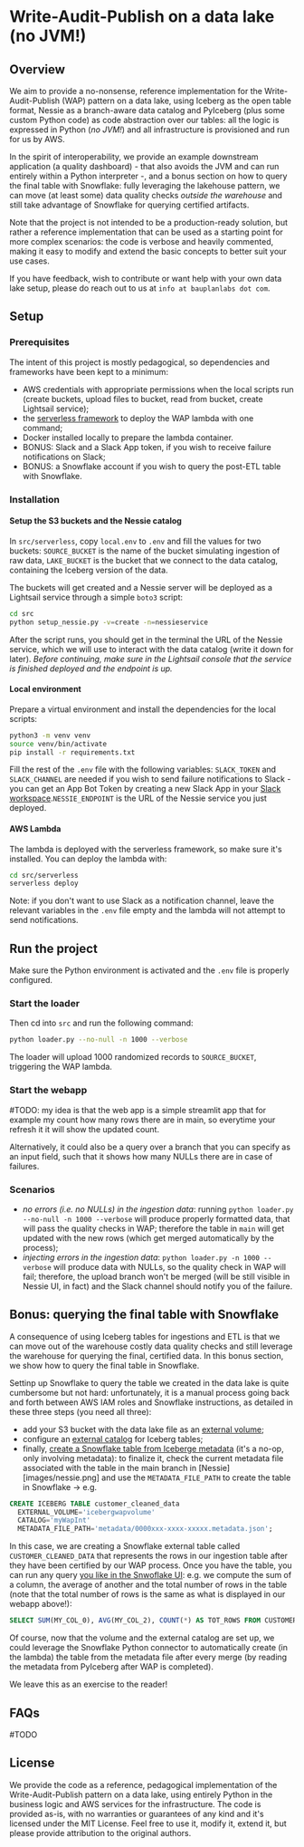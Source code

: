# Write-Audit-Publish on a data lake (no JVM!)

## Overview

We aim to provide a no-nonsense, reference implementation for the Write-Audit-Publish (WAP) pattern on a data lake, using Iceberg as the open table format, Nessie as a branch-aware data catalog and PyIceberg (plus some custom Python code) as code abstraction over our tables: all the logic is expressed in Python (_no JVM!_) and all infrastructure is provisioned and run for us by AWS.

In the spirit of interoperability, we provide an example downstream application (a quality dashboard) - that also avoids the JVM and can run entirely within a Python interpreter -, and a bonus section on how to query the final table with Snowflake: fully leveraging the lakehouse pattern, we can move (at least some) data quality checks _outside the warehouse_ and still take advantage of Snowflake for querying certified artifacts.

Note that the project is not intended to be a production-ready solution, but rather a reference implementation that can be used as a starting point for more complex scenarios: the code is verbose and heavily commented, making it easy to modify and extend the basic concepts to better suit your use cases.

If you have feedback, wish to contribute or want help with your own data lake setup, please do reach out to us at `info at bauplanlabs dot com`. 

## Setup

### Prerequisites

The intent of this project is mostly pedagogical, so dependencies and frameworks have been
kept to a minimum:

* AWS credentials with appropriate permissions when the local scripts run (create buckets, upload files to bucket, read from bucket, create Lightsail service);
* the [serverless framework](https://www.serverless.com/framework/) to deploy the WAP lambda with one command;
* Docker installed locally to prepare the lambda container.
* BONUS: Slack and a Slack App token, if you wish to receive failure notifications on Slack; 
* BONUS: a Snowflake account if you wish to query the post-ETL table with Snowflake.

### Installation

#### Setup the S3 buckets and the Nessie catalog

In `src/serverless`, copy `local.env` to `.env` and fill the values for two buckets: `SOURCE_BUCKET` is the name of the bucket simulating ingestion of raw data, `LAKE_BUCKET` is the bucket that we connect to the data catalog, containing the Iceberg version of the data. 

The buckets will get created and a Nessie server will be deployed as a Lightsail service through a simple `boto3` script:

```bash
cd src
python setup_nessie.py -v=create -n=nessieservice
```

After the script runs, you should get in the terminal the URL of the Nessie service, which we will use to interact with the data catalog (write it down for later). _Before continuing, make sure in the Lightsail console that the service is finished deployed and the endpoint is up._

#### Local environment

Prepare a virtual environment and install the dependencies for the local scripts:

```bash
python3 -m venv venv
source venv/bin/activate
pip install -r requirements.txt
```

Fill the rest of the `.env` file with the following variables: `SLACK_TOKEN` and `SLACK_CHANNEL` are needed if you wish to send failure notifications to Slack - you can get an App Bot Token by creating a new Slack App in your [Slack workspace](https://api.slack.com/tutorials/tracks/getting-a-token).`NESSIE_ENDPOINT` is the URL of the Nessie service you just deployed.

#### AWS Lambda

The lambda is deployed with the serverless framework, so make sure it's installed. You can deploy the lambda with:

```bash
cd src/serverless
serverless deploy
```

Note: if you don't want to use Slack as a notification channel, leave the relevant variables in the `.env` file empty and the lambda will not attempt to send notifications.

## Run the project

Make sure the Python environment is activated and the `.env` file is properly configured.

### Start the loader

Then cd into `src` and run the following command:

```bash
python loader.py --no-null -n 1000 --verbose
```

The loader will upload 1000 randomized records to `SOURCE_BUCKET`, triggering the WAP lambda.

### Start the webapp

#TODO: my idea is that the web app is a simple streamlit app that for example my count how many rows there are in main, so everytime your refresh it it will show the updated count.

Alternatively, it could also be a query over a branch that you can specify as an input field, such that it shows how many NULLs there are in case of failures.

### Scenarios

* _no errors (i.e. no NULLs) in the ingestion data_: running `python loader.py --no-null -n 1000 --verbose` will produce properly formatted data, that will pass the quality checks in WAP; therefore the table in `main` will get updated with the new rows (which get merged automatically by the process);
* _injecting errors in the ingestion data_: `python loader.py -n 1000 --verbose` will produce data with NULLs, so the quality check in WAP will fail; therefore, the upload branch won't be merged (will be still visible in Nessie UI, in fact) and the Slack channel should notify you of the failure.

## Bonus: querying the final table with Snowflake

A consequence of using Iceberg tables for ingestions and ETL is that we can move out of the warehouse costly data quality checks and still leverage the warehouse for querying the final, certified data. In this bonus section, we show how to query the final table in Snowflake.

Settinp up Snowflake to query the table we created in the data lake is quite cumbersome but not hard: unfortunately, it is a manual process going back and forth between AWS IAM roles and Snowflake instructions, as detailed in these three steps (you need all three):

* add your S3 bucket with the data lake file as an [external volume](https://docs.snowflake.com/en/user-guide/tables-iceberg-configure-external-volume);
* configure an [external catalog](https://docs.snowflake.com/en/user-guide/tables-iceberg-configure-catalog-integration) for Iceberg tables;
* finally, [create a Snowflake table from Iceberge metadata](https://docs.snowflake.com/en/user-guide/tables-iceberg-create#label-tables-iceberg-create-catalog-int) (it's a no-op, only involving metadata): to finalize it, check the current metadata file associated with the table in the main branch in [Nessie][images/nessie.png] and use the `METADATA_FILE_PATH` to create the table in Snowflake -> e.g.

```sql
CREATE ICEBERG TABLE customer_cleaned_data
  EXTERNAL_VOLUME='icebergwapvolume'
  CATALOG='myWapInt'
  METADATA_FILE_PATH='metadata/0000xxx-xxxx-xxxxx.metadata.json';
```

In this case, we are creating a Snowflake external table called `CUSTOMER_CLEANED_DATA` that represents the rows in our ingestion table after they have been certified by our WAP process. Once you have the table, you can run any query [you like in the Snwoflake UI](images/snowflake.png): e.g. we compute the sum of a column, the average of another and the total number of rows in the table (note that the total number of rows is the same as what is displayed in our webapp above!):

```sql
SELECT SUM(MY_COL_0), AVG(MY_COL_2), COUNT(*) AS TOT_ROWS FROM CUSTOMER_CLEANED_DATA;
```

Of course, now that the volume and the external catalog are set up, we could leverage the Snowflake Python connector to automatically create (in the lambda) the table from the metadata file after every merge (by reading the metadata from PyIceberg after WAP is completed).

We leave this as an exercise to the reader!

## FAQs

#TODO

## License

We provide the code as a reference, pedagogical implementation of the Write-Audit-Publish pattern on a data lake, using entirely Python in the business logic and AWS services for the infrastructure. The code is provided as-is, with no warranties or guarantees of any kind and it's licensed under the MIT License. Feel free to use it, modify it, extend it, but please provide attribution to the original authors.

